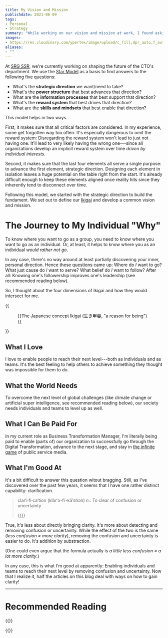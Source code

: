 ```yaml
---
title: My Vision and Mission
publishdate: 2021-06-09
tags:
- Personal
- Strategy
summary: "While working on our vision and mission at work, I found asking myself: And what exactly are my vision and mission? The answer surprised me."
images:
- https://res.cloudinary.com/ypertex/image/upload/c_fill,dpr_auto,f_auto,g_auto,h_630,q_auto,w_1200/bbb57ccc-195b-4435-a780-334289fd3688
aliases:
- ""
---
```


At [SRG SSR](https://www.srgssr.ch/en/), we're currently working on shaping the future of the CTO's department. We use the [Star Model](https://www.toolshero.com/management/jay-galbraiths-star-model/) as a basis to find answers to the following five questions:

* What's the **strategic direction** we want/need to take?
* What's the **power structure** that best advances that direction?
* What are the **information processes** that best support that direction?
* What's the **reward system** that best drives that direction?
* What are the **skills and mindsets** that best enable that direction?

This model helps in two ways.

First, it makes sure that all critical factors are considered. In my experience, some get forgotten way too often. It's especially dangerous to omit the reward system: Disregarding the reward system won't lead to just not having one. It'll lead to very likely having the wrong one---since all organizations develop an implicit reward system over time *driven by individual interests*.

Second, it makes sure that the last four elements all serve a single purpose: to advance the first element, strategic direction. Designing each element in isolation leaves a huge potential on the table right from the start. It's already difficult enough to keep these elements aligned once reality hits since they inherently tend to disconnect over time.

Following this model, we started with the strategic direction to build the fundament. We set out to define our [Ikigai](https://en.wikipedia.org/wiki/Ikigai) and develop a common vision and mission.

# The Journey to My Individual "Why"

To know where you want to go as a group, you need to know where you want to go as an individual. Or, at least, it helps to know where you as an individual *would rather not go*.

In any case, there's no way around at least partially discovering your inner, personal direction. Hence these questions came up: Where do *I* want to go? What just cause do *I* want to serve? What belief do *I* want to follow? After all: Knowing one's followership improves one's leadership (see recommended reading below).

So, I thought about the four dimensions of Ikigai and how they would intersect for me.

{{<figure src="bbb57ccc-195b-4435-a780-334289fd3688">}}The Japanese concept Ikigai (生き甲斐, "a reason for being"){{</figure>}}

## What I Love

I love to enable people to reach their next level---both as individuals and as teams. It's the best feeling to help others to achieve something they thought was impossible for them to do.

## What the World Needs

To overcome the next level of global challenges (like climate change or artificial super intelligence, see recommended reading below), our society needs individuals and teams to level up as well.

## What I Can Be Paid For

In my current role as Business Transformation Manager, I'm literally being paid to enable (parts of) our organization to successfully go through the Digital Transformation, advance to the next stage, and stay in [the infinite game](https://simonsinek.com/the-infinite-game) of public service media.

## What I'm Good At

It's a bit difficult to answer this question witout bragging. Still, as I've discovered over the past few years, it seems that I have one rather distinct capability: clarification.

> clar′i·fi·ca′tion (klăr′ə-fĭ-kā′shən) *n.*: To clear of confusion or uncertainty
>
> {{<attribution cite="[The Free Dictionary](https://www.thefreedictionary.com/clarification)" />}}

True, it's less about directly bringing clarity. It's more about detecting and removing confusion or uncertainty. While the effect of the two is the same (*less confusion = more clarity*), removing the confusion and uncertainty is easier to do. It's addition by substraction.

(One could even argue that the formula actually is *a little less confusion = a lot more clarity*.)

In any case, this is what I'm good at apparently: Enabling individuals and teams to reach their next level by removing confusion and uncertainty. Now that I realize it, half the articles on this blog deal with ways on how to gain clarity!

---

# Recommended Reading

{{<preview-internal src="articles/conscious-followers-are-better-leaders">}}

{{<preview-internal src="articles/humanity-is-expecting-offspring">}}
